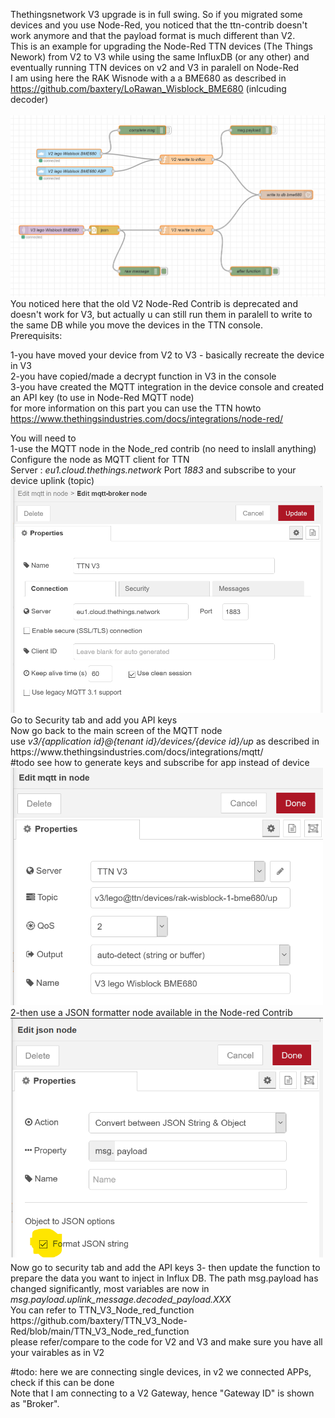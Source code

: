 Thethingsnetwork V3 upgrade is in full swing. So if you migrated some devices and you use Node-Red, you noticed that the ttn-contrib doesn't work anymore and that the payload format is much different than V2.<br>This is an example for upgrading the Node-Red TTN devices (The Things Nework) from V2 to V3 while using the same InfluxDB (or any other) and eventually running TTN devices on v2 and V3 in paralell on Node-Red<br>
 I am using here the RAK Wisnode with a a BME680 as described in https://github.com/baxtery/LoRawan_Wisblock_BME680 (inlcuding decoder)
<br><br>
 <img src="images/Node-Red_v2_v3_ttn.png" alt="Upgrade TTN nodes from V2 to V3 on Node-Red"> 
 <br>
 You noticed here that the old V2 Node-Red Contrib is deprecated and doesn't work for V3, but actually u can still run them in paralell to write to the same DB while you move the devices in the TTN console.<br>
 Prerequisits:<p>
1-you have moved your device from V2 to V3 - basically recreate the device in V3<br>
2-you have copied/made a decrypt function in V3 in the console<br>
3-you have created the MQTT integration in the device console and created an API key (to use in Node-Red MQTT node)<br>
 for more information on this part you can use the TTN howto https://www.thethingsindustries.com/docs/integrations/node-red/
 </p>
 <p>
 You will need to<br>1-use the MQTT node in the Node_red contrib (no need to inslall anything)<br>Configure the node as MQTT client for TTN<br>Server : <i>eu1.cloud.thethings.network</i> Port <i>1883</i> and subscribe to your device uplink (topic)<br>
   <img src="images/create_mqtt_broker_api_keys.png" alt="Configure the API Keys for you Device" width="500"><br>
 Go to Security tab and add you API keys<br>
 Now go back to the main screen of the MQTT node<br>
  use <i>v3/{application id}@{tenant id}/devices/{device id}/up</i> as described in https://www.thethingsindustries.com/docs/integrations/mqtt/<br>
 #todo see how to generate keys and subscribe for app instead of device<br>
  <img src="images/create_mqtt_broker_ttn_v3_up.png" alt="Configure the TTN MQTT Broker" width="500"><br>
  2-then use a JSON formatter node available in the Node-red Contrib<br>
   <img src="images/Json_node.png" alt="Parse MQTT into JSON" width="500"><br>
   Now go to security tab and add the API keys
 3- then update the function to prepare the data you want to inject in Influx DB. The path msg.payload has changed significantly, most variables are now in <i>msg.payload.uplink_message.decoded_payload.XXX</i><br>
 You can refer to TTN_V3_Node_red_function https://github.com/baxtery/TTN_V3_Node-Red/blob/main/TTN_V3_Node_red_function<br>
 please refer/compare to the code for V2 and V3 and make sure you have all your vairables as in V2</p>
 #todo: here we are connecting single devices, in v2 we connected APPs, check if this can be done<br>Note that I am connecting to a V2 Gateway, hence "Gateway ID" is shown as "Broker". 
